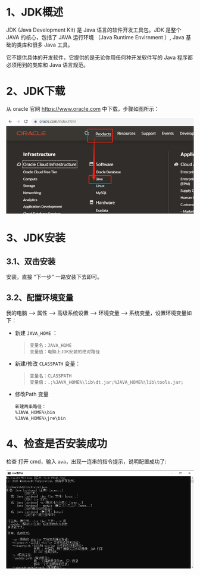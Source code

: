 # 1、JDK概述

JDK (Java Development Kit) 是 Java 语言的软件开发工具包。JDK 是整个 JAVA 的核心，包括了 JAVA 运行环境 （Java Runtime Envirnment ）, Java 基础的类库和很多 Java 工具。

它不提供具体的开发软件，它提供的是无论你用任何种开发软件写的 Java 程序都必须用到的类库和 Java 语言规范。

# 2、JDK下载

从 oracle 官网 https://www.oracle.com 中下载，步骤如图所示：

![image-20210306153915029](./images/image-20210306153915029.png)

# 3、JDK安装

## 3.1、双击安装

安装，直接 “下一步” 一路安装下去即可。

## 3.2、配置环境变量

我的电脑 --> 属性 --> 高级系统设置 --> 环境变量 --> 系统变量，设置环境变量如下：

- 新建 `JAVA_HOME` ：

  > ```
  > 变量名：JAVA_HOME
  > 变量值：电脑上JDK安装的绝对路径
  > ```

- 新建/修改 `CLASSPATH` 变量：

  > ```
  > 变量名：CLASSPATH
  > 变量值：.;%JAVA_HOME%\lib\dt.jar;%JAVA_HOME%\lib\tools.jar;
  > ```

- 修改Path 变量

  ```
  新建两条路径：
  %JAVA_HOME%\bin
  %JAVA_HOME%\jre\bin
  ```

# 4、检查是否安装成功

检查 打开 cmd，输入 `ava`，出现一连串的指令提示，说明配置成功了:

![image-20210306161645554](./images/image-20210306161645554.png)

